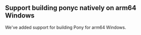 ## Support building ponyc natively on arm64 Windows

We've added support for building Pony for arm64 Windows.
